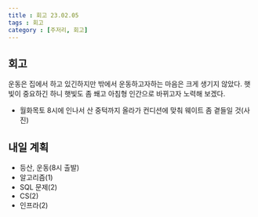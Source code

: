 ```yaml
---
title : 회고 23.02.05
tags : 회고
category : [주저리, 회고]
---
```


## 회고

운동은 집에서 하고 있긴하지만 밖에서 운동하고자하는 마음은 크게 생기지 않았다.
햇빛이 중요하긴 하니 햇빛도 좀 쐐고 아침형 인간으로 바뀌고자 노력해 보겠다.

- 월화목토 8시에 인나서 산 중턱까지 올라가 컨디션에 맞춰 웨이트 좀 곁들일 것(사진)

## 내일 계획
- 등산, 운동(8시 출발)
- 알고리즘(1)
- SQL 문제(2)
- CS(2)
- 인프라(2)
